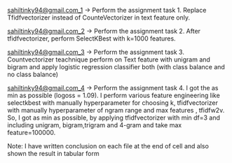 sahiltinky94@gmail.com_1 -> Perform the assignment task 1. Replace Tfidfvectorizer instead of CounteVectorizer in text feature only.

sahiltinky94@gmail.com_2 -> Perform the assignment task 2. After tfidfvectorizer, perform SelectKBest with k=1000 features.

sahiltinky94@gmail.com_3 -> Perform the assignment task 3. Countvectorizer teachnique perform on Text feature with unigram and bigram and apply logistic regression classifier both (with class balance and no class balance)

sahiltinky94@gmail.com_4 -> Perform the assignment task 4. I got the as min as possible (logoss = 1.09). I perform various feature engineering like selectkbest with manually hyperparameter for choosing k, tfidfvectorizer with manually hyperparameter of ngram range and max features , tfidfw2v. So, I got as min as possible, by applying tfidfvectorizer with min df=3 and including unigram, bigram,trigram and 4-gram and take max feature=100000.

Note: I have written conclusion on each file at the end of cell and also shown the result in tabular form
